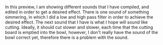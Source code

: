 In this preview, I am showing different sounds that I have compiled, and edited in order to get a desired effect. There is one sound of something simmering, in which I did a low and high pass filter in order to achieve the desired effect. The next sound that I have is what I hope will sound like cutting. Ideally, it should cut slower and slower, each time that the cutting board is emptied into the bowl, however, I don't really have the sound of the bowl correct yet, therefore there is a problem with the sound.
